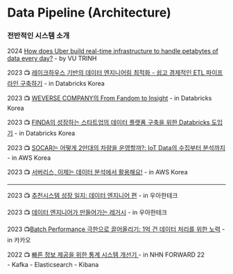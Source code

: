 # Data Pipeline (Architecture)

### 전반적인 시스템 소개

2024 [How does Uber build real-time infrastructure to handle petabytes of data every day?](https://vutr.substack.com/p/i-spent-7-hours-understanding-ubers?utm\_source=profile\&utm\_medium=reader2) - by VU TRINH

2023 :tv: [레이크하우스 기반의 데이터 엔지니어링 최적화 - 쉽고 경제적인 ETL 파이프라인 구축하기](https://www.youtube.com/watch?v=PYDUEktRMHI) - in Databricks Korea

2023 :tv: [WEVERSE COMPANY의 From Fandom to Insight](https://www.youtube.com/watch?v=-q\_0yrmQIyU) - in Databricks Korea

2023 :tv: [FINDA의 성장하는 스타트업의 데이터 플랫폼 구축을 위한 Databricks 도입기](https://www.youtube.com/watch?v=\_tJjU\_oK2Fw) - in Databricks Korea

2023 :tv: [SOCAR는 어떻게 2만대의 차량을 운영할까?: IoT Data의 수집부터 분석까지](https://www.youtube.com/watch?v=gZElFqytfac) - in AWS Korea

2023 :tv: [서버리스, 이제는 데이터 분석에서 활용해요!](https://www.youtube.com/watch?v=3g3Ktof3VjQ) - in AWS Korea

***

2023 :tv: [추천시스템 성장 일지: 데이터 엔지니어 편](https://www.youtube.com/watch?v=x49PqlAQC3U) - in 우아한테크

2023 :tv: [데이터 엔지니어가 만들어가는 레거시](https://www.youtube.com/watch?v=lbsGKOnXshw) - in 우아한테크

2023 :tv:[Batch Performance 극한으로 끌어올리기: 1억 건 데이터 처리를 위한 노력](https://www.youtube.com/watch?v=2IIwQDIi3ys) - in 카카오

2022 :tv: [빠른 정보 제공을 위한 통계 시스템 개선기 ](https://www.youtube.com/watch?v=kZnWWq\_HzdM)- in NHN FORWARD 22\
&#x20; \- Kafka - Elasticsearch - Kibana

